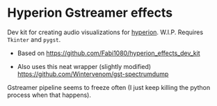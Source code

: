 Hyperion Gstreamer effects
==========================

Dev kit for creating audio visualizations for [hyperion](https://github.com/tvdzwan/hyperion). W.I.P. Requires `Tkinter` and `pygst`.

- Based on https://github.com/Fabi1080/hyperion_effects_dev_kit

- Also uses this neat wrapper (slightly modified) https://github.com/Wintervenom/gst-spectrumdump

Gstreamer pipeline seems to freeze often (I just keep killing the python process when that happens).
